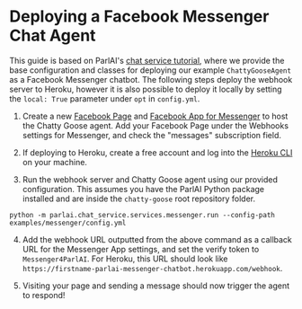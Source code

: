 # Deploying a Facebook Messenger Chat Agent

This guide is based on ParlAI's [chat service tutorial](https://parl.ai/docs/tutorial_chat_service.html), where we provide the base configuration and classes for deploying our example `ChattyGooseAgent` as a Facebook Messenger chatbot. The following steps deploy the webhook server to Heroku, however it is also possible to deploy it locally by setting the `local: True` parameter under `opt` in `config.yml`.

1. Create a new [Facebook Page](https://www.facebook.com/pages/create) and [Facebook App for Messenger](https://developers.facebook.com/docs/messenger-platform/getting-started/app-setup) to host the Chatty Goose agent. Add your Facebook Page under the Webhooks settings for Messenger, and check the "messages" subscription field.

2. If deploying to Heroku, create a free account and log into the [Heroku CLI](https://devcenter.heroku.com/articles/heroku-cli) on your machine.

3. Run the webhook server and Chatty Goose agent using our provided configuration. This assumes you have the ParlAI Python package installed and are inside the `chatty-goose` root repository folder.

```
python -m parlai.chat_service.services.messenger.run --config-path examples/messenger/config.yml
```

4. Add the webhook URL outputted from the above command as a callback URL for the Messenger App settings, and set the verify token to `Messenger4ParlAI`. For Heroku, this URL should look like `https://firstname-parlai-messenger-chatbot.herokuapp.com/webhook`.

5. Visiting your page and sending a message should now trigger the agent to respond!
